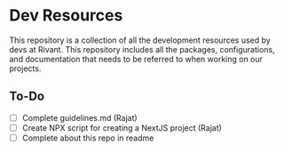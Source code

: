 # Dev Resources
This repository is a collection of all the development resources used by devs at Rivant. This repository includes all the packages, configurations, and documentation that needs to be referred to when working on our projects.

## To-Do
- [ ] Complete guidelines.md (Rajat)
- [ ] Create NPX script for creating a NextJS project (Rajat)
- [ ] Complete about this repo in readme
